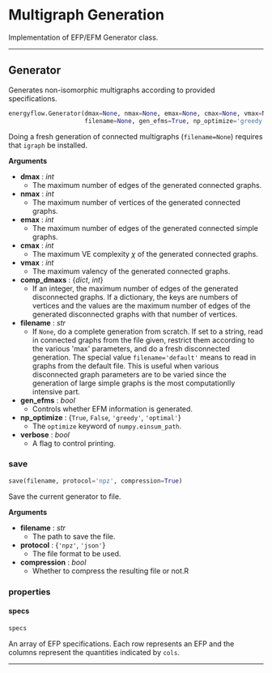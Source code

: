 # Multigraph Generation

Implementation of EFP/EFM Generator class.

----

## Generator

Generates non-isomorphic multigraphs according to provided specifications.

```python
energyflow.Generator(dmax=None, nmax=None, emax=None, cmax=None, vmax=None, comp_dmaxs=None,
                     filename=None, gen_efms=True, np_optimize='greedy', verbose=False)
```

Doing a fresh generation of connected multigraphs (`filename=None`)
requires that `igraph` be installed.

**Arguments**

- **dmax** : _int_
    - The maximum number of edges of the generated connected graphs.
- **nmax** : _int_
    - The maximum number of vertices of the generated connected graphs.
- **emax** : _int_
    - The maximum number of edges of the generated connected simple
    graphs.
- **cmax** : _int_
    - The maximum VE complexity $\chi$ of the generated connected
    graphs.
- **vmax** : _int_
    - The maximum valency of the generated connected graphs.
- **comp_dmaxs** : {_dict_, _int_}
    - If an integer, the maximum number of edges of the generated
    disconnected graphs. If a dictionary, the keys are numbers of
    vertices and the values are the maximum number of edges of the
    generated disconnected graphs with that number of vertices.
- **filename** : _str_
    - If `None`, do a complete generation from scratch. If set to a
    string, read in connected graphs from the file given, restrict them
    according to the various 'max' parameters, and do a fresh
    disconnected generation. The special value `filename='default'`
    means to read in graphs from the default file. This is useful when
    various disconnected graph parameters are to be varied since the
    generation of large simple graphs is the most computationlly
    intensive part.
- **gen_efms** : _bool_
    - Controls whether EFM information is generated.
- **np_optimize** : {`True`, `False`, `'greedy'`, `'optimal'`}
    - The `optimize` keyword of `numpy.einsum_path`.
- **verbose** : _bool_
    - A flag to control printing.

### save

```python
save(filename, protocol='npz', compression=True)
```

Save the current generator to file.

**Arguments**

- **filename** : _str_
    - The path to save the file.
- **protocol** : {`'npz'`, `'json'`}
    - The file format to be used.
- **compression** : _bool_
    - Whether to compress the resulting file or not.R

### properties

#### specs

```python
specs
```

An array of EFP specifications. Each row represents an EFP 
and the columns represent the quantities indicated by `cols`.


----

